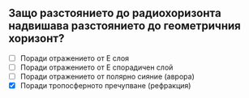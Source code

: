 ## Защо разстоянието до радиохоризонта надвишава разстоянието до геометричния хоризонт?

<!-- Верният отговор е отбелязан с [X] -->

- [ ] Поради отражението от Е слоя
- [ ] Поради отражението от Е спорадичен слой
- [ ] Поради отражението от полярно сияние (аврора)
- [X] Поради тропосферното пречупване (рефракция)
